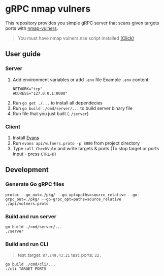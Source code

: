 # gRPC nmap vulners
This repository provides you simple gRPC server that scans given targets ports with [nmap-vulners](https://github.com/vulnersCom/nmap-vulners). 
> You must have nmap vulners.nse script installed [(Click)](https://github.com/vulnersCom/nmap-vulners#installation)

## User guide
### Server
1. Add environment variables or add `.env` file
    Example `.env` content:  
    ```
    NETWORK="tcp"
    ADDRESS="127.0.0.1:8080"
    ```
2. Run `go get ./...` to install all dependecies
3. Run `go build ./cmd/server/...` to build server binary file
4. Run file that you just built (`./server`)

### Client
1. Install [Evans](https://github.com/ktr0731/evans#installation)
2. Run `evans api/vulners.proto -p 8080` from project directory
3. Type `call CheckVuln` and write targets & ports (To stop target or ports input - press `CTRL+D`)

## Development
### Generate Go gRPC files
```console
protoc --go_out=./pkg/ --go_opt=paths=source_relative --go-grpc_out=./pkg/ --go-grpc_opt=paths=source_relative ./api/vulners.proto
```

### Build and run server
```console
go build ./cmd/server/...
./server
```

### Build and run CLI
> test_target: `87.249.43.21`
> test_ports: `22,`
```console
go build ./cmd/cli/...
./cli TARGET PORTS
```